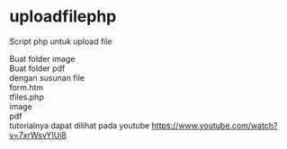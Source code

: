 # uploadfilephp
Script php untuk upload file

Buat folder image<br>
Buat folder pdf<br>
dengan susunan file<br>
form.htm<br>
tfiles.php<br>
image<br>
pdf<br>
tutorialnya dapat dilihat pada youtube
https://www.youtube.com/watch?v=7xrWsvYIUi8
